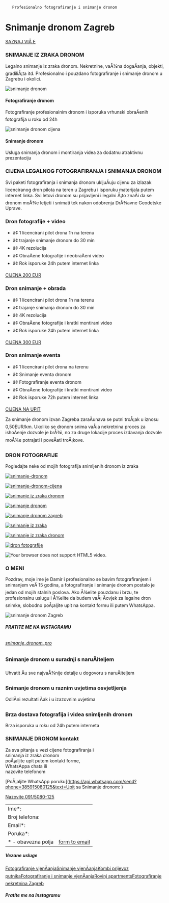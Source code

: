        Profesionalno fotografiranje i snimanje dronom  

Snimanje dronom Zagreb
======================

[SAZNAJ VIÅ E](#)

### SNIMANJE IZ ZRAKA DRONOM

Legalno snimanje iz zraka dronom. Nekretnine, vaÅ¾na dogaÄanja, objekti, gradiliÅ¡ta itd. Profesionalno i pouzdano fotografiranje i snimanje dronom u Zagrebu i okolici.

![snimanje dronom](img/lazyload-ph.png)

#### **Fotografiranje dronom**

Fotografiranje profesionalnim dronom i isporuka vrhunski obraÄenih fotografija u roku od 24h

![snimanje dronom cijena](img/lazyload-ph.png)

#### **Snimanje dronom**

Usluga snimanja dronom i montiranja videa za dodatnu atraktivnu prezentaciju

### CIJENA LEGALNOG FOTOGRAFIRANJA I SNIMANJA DRONOM

Svi paketi fotografiranja i snimanja dronom ukljuÄuju cijenu za izlazak licenciranog dron pilota na teren u Zagrebu i isporuku materijala putem internet linka. Svi letovi dronom su prijavljeni i legalni Å¡to znaÄi da se dronom moÅ¾e letjeti i snimati tek nakon odobrenja DrÅ¾avne Geodetske Uprave.

### **Dron fotografije + video**

* â¢ 1 licencirani pilot drona 1h na terenu
* â¢ trajanje snimanje dronom do 30 min
* â¢ 4K rezolucija
* â¢ ObraÄene fotografije i neobraÄeni video
* â¢ Rok isporuke 24h putem internet linka

[CIJENA 200 EUR](#)

### **Dron snimanje + obrada**

* â¢ 1 licencirani pilot drona 1h na terenu
* â¢ trajanje snimanja dronom do 30 min
* â¢ 4K rezolucija
* â¢ ObraÄene fotografije i kratki montirani video
* â¢ Rok isporuke 24h putem internet linka

[CIJENA 300 EUR](#)

### **Dron snimanje eventa**

* â¢ 1 licencirani pilot drona na terenu
* â¢ Snimanje eventa dronom
* â¢ Fotografiranje eventa dronom
* â¢ ObraÄene fotografije i kratki montirani video
* â¢ Rok isporuke 72h putem internet linka

[CIJENA NA UPIT](#)

Za snimanje dronom izvan Zagreba zaraÄunava se putni troÅ¡ak u iznosu 0,50EUR/km. Ukoliko se dronom snima vaÅ¡a nekretnina proces za ishoÄenje dozvole je brÅ¾i, no za druge lokacije proces izdavanja dozvole moÅ¾e potrajati i poveÄati troÅ¡kove.

### DRON FOTOGRAFIJE

Pogledajte neke od mojih fotografija snimljenih dronom iz zraka

[![snimanje-dronom](img/lazyload-ph.png)](#)

[![snimanje-dronom-cijena](img/lazyload-ph.png)](#)

[![snimanje iz zraka dronom](img/lazyload-ph.png)](#)

[![snimanje dronom](img/lazyload-ph.png)](#)

[![snimanje dronom zagreb](img/lazyload-ph.png)](#)

[![snimanje iz zraka](img/lazyload-ph.png)](#)

[![snimanje iz zraka dronom](img/lazyload-ph.png)](#)

[![dron fotografije](img/lazyload-ph.png)](#)

![Your browser does not support HTML5 video.](img/snimanje%20dronom%20logo.jpeg)

### O MENI

Pozdrav, moje ime je Damir i profesionalno se bavim fotografiranjem i snimanjem veÄ 15 godina, a fotografiranje i snimanje dronom postalo je jedan od mojih stalnih poslova. Ako Å¾elite pouzdanu i brzu, te profesionalnu uslugu i Å¾elite da budem vaÅ¡ Äovjek za legalne dron snimke, slobodno poÅ¡aljite upit na kontakt formu ili putem WhatsAppa.

![snimanje dronom Zagreb](img/lazyload-ph.png)

###### **PRATITE ME NA INSTAGRAMU**

###### [snimanje\_dronom\_pro](https://www.instagram.com/snimanje_dronom_pro)

### Snimanje dronom u suradnji s naruÄiteljem

Uhvatit Äu sve najvaÅ¾nije detalje u dogovoru s naruÄiteljem

### Snimanje dronom u raznim uvjetima osvjetljenja

OdliÄni rezultati Äak i u izazovnim uvjetima

### Brza dostava fotografija i videa snimljenih dronom

Brza isporuka u roku od 24h putem interneta

### SNIMANJE DRONOM kontakt

Za sva pitanja u vezi cijene fotografiranja i   
snimanja iz zraka dronom  
 poÅ¡aljite upit putem kontakt forme,  
WhatsAppa chata ili  
nazovite telefonom

[PoÅ¡aljite WhatsApp poruku](https://api.whatsapp.com/send?phone=385915080125&text=Upit sa Snimanje dronom: )

[Nazovite 091/5080-125](tel:+385915080125)

|  |  |
| --- | --- |
| Ime\*: |  |
| Broj telefona: |  |
| Email\*: |  |
| Poruka\*: |  |
| \* - obavezna polja | [form to email](https://www.100forms.com "form to email") |

##### **Vezane usluge**

[Fotografiranje vjenÄanja](https://fotografiranje-vjencanja.com/)[Snimanje vjenÄanja](https://snimanje-vjencanja.com/)[Kombi prijevoz putnika](https://taxi.transferplus.hr/)[Fotografiranje i snimanje vjenÄanja](https://luminus-visual.com)[Rovinj apartments](https://rovinj-apartments.eu)[Fotografiranje nekretnina Zagreb](https://fotografiranje-nekretnina.pro)

##### **Pratite me na Instagramu**

 